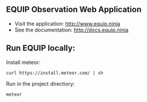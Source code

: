 ## EQUIP Observation Web Application

* Visit the application: http://www.equip.ninja
* See the documentation: http://docs.equip.ninja

## Run EQUIP locally:

Install meteor:
```
curl https://install.meteor.com/ | sh
```
Run in the project directiory:
```
meteor
```
